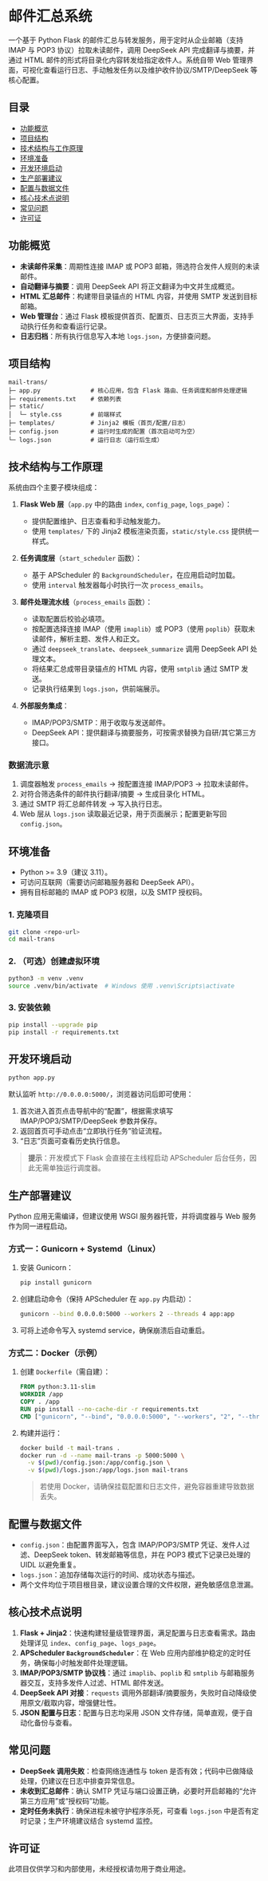# 邮件汇总系统

一个基于 Python Flask 的邮件汇总与转发服务，用于定时从企业邮箱（支持 IMAP 与 POP3 协议）拉取未读邮件，调用 DeepSeek API 完成翻译与摘要，并通过 HTML 邮件的形式将目录化内容转发给指定收件人。系统自带 Web 管理界面，可视化查看运行日志、手动触发任务以及维护收件协议/SMTP/DeepSeek 等核心配置。

## 目录
- [功能概览](#功能概览)
- [项目结构](#项目结构)
- [技术结构与工作原理](#技术结构与工作原理)
- [环境准备](#环境准备)
- [开发环境启动](#开发环境启动)
- [生产部署建议](#生产部署建议)
- [配置与数据文件](#配置与数据文件)
- [核心技术点说明](#核心技术点说明)
- [常见问题](#常见问题)
- [许可证](#许可证)

## 功能概览
- **未读邮件采集**：周期性连接 IMAP 或 POP3 邮箱，筛选符合发件人规则的未读邮件。
- **自动翻译与摘要**：调用 DeepSeek API 将正文翻译为中文并生成概览。
- **HTML 汇总邮件**：构建带目录锚点的 HTML 内容，并使用 SMTP 发送到目标邮箱。
- **Web 管理台**：通过 Flask 模板提供首页、配置页、日志页三大界面，支持手动执行任务和查看运行记录。
- **日志归档**：所有执行信息写入本地 `logs.json`，方便排查问题。

## 项目结构
```
mail-trans/
├─ app.py              # 核心应用，包含 Flask 路由、任务调度和邮件处理逻辑
├─ requirements.txt    # 依赖列表
├─ static/
│  └─ style.css        # 前端样式
├─ templates/          # Jinja2 模板（首页/配置/日志）
├─ config.json         # 运行时生成的配置（首次启动可为空）
└─ logs.json           # 运行日志（运行后生成）
```

## 技术结构与工作原理
系统由四个主要子模块组成：

1. **Flask Web 层**（`app.py` 中的路由 `index`, `config_page`, `logs_page`）：
   - 提供配置维护、日志查看和手动触发能力。
   - 使用 `templates/` 下的 Jinja2 模板渲染页面，`static/style.css` 提供统一样式。

2. **任务调度层**（`start_scheduler` 函数）：
   - 基于 APScheduler 的 `BackgroundScheduler`，在应用启动时加载。
   - 使用 `interval` 触发器每小时执行一次 `process_emails`。

3. **邮件处理流水线**（`process_emails` 函数）：
   - 读取配置后校验必填项。
   - 按配置选择连接 IMAP（使用 `imaplib`）或 POP3（使用 `poplib`）获取未读邮件，解析主题、发件人和正文。
   - 通过 `deepseek_translate`、`deepseek_summarize` 调用 DeepSeek API 处理文本。
   - 将结果汇总成带目录锚点的 HTML 内容，使用 `smtplib` 通过 SMTP 发送。
   - 记录执行结果到 `logs.json`，供前端展示。

4. **外部服务集成**：
   - IMAP/POP3/SMTP：用于收取与发送邮件。
   - DeepSeek API：提供翻译与摘要服务，可按需求替换为自研/其它第三方接口。

### 数据流示意
1. 调度器触发 `process_emails` → 按配置连接 IMAP/POP3 → 拉取未读邮件。
2. 对符合筛选条件的邮件执行翻译/摘要 → 生成目录化 HTML。
3. 通过 SMTP 将汇总邮件转发 → 写入执行日志。
4. Web 层从 `logs.json` 读取最近记录，用于页面展示；配置更新写回 `config.json`。

## 环境准备
- Python >= 3.9（建议 3.11）。
- 可访问互联网（需要访问邮箱服务器和 DeepSeek API）。
- 拥有目标邮箱的 IMAP 或 POP3 权限，以及 SMTP 授权码。

### 1. 克隆项目
```bash
git clone <repo-url>
cd mail-trans
```

### 2. （可选）创建虚拟环境
```bash
python3 -m venv .venv
source .venv/bin/activate  # Windows 使用 .venv\Scripts\activate
```

### 3. 安装依赖
```bash
pip install --upgrade pip
pip install -r requirements.txt
```

## 开发环境启动
```bash
python app.py
```
默认监听 `http://0.0.0.0:5000/`，浏览器访问后即可使用：
1. 首次进入首页点击导航中的“配置”，根据需求填写 IMAP/POP3/SMTP/DeepSeek 参数并保存。
2. 返回首页可手动点击“立即执行任务”验证流程。
3. “日志”页面可查看历史执行信息。

> **提示**：开发模式下 Flask 会直接在主线程启动 APScheduler 后台任务，因此无需单独运行调度器。

## 生产部署建议
Python 应用无需编译，但建议使用 WSGI 服务器托管，并将调度器与 Web 服务作为同一进程启动。

### 方式一：Gunicorn + Systemd（Linux）
1. 安装 Gunicorn：
   ```bash
   pip install gunicorn
   ```
2. 创建启动命令（保持 APScheduler 在 `app.py` 内启动）：
   ```bash
   gunicorn --bind 0.0.0.0:5000 --workers 2 --threads 4 app:app
   ```
3. 可将上述命令写入 systemd service，确保崩溃后自动重启。

### 方式二：Docker（示例）
1. 创建 `Dockerfile`（需自建）：
   ```dockerfile
   FROM python:3.11-slim
   WORKDIR /app
   COPY . /app
   RUN pip install --no-cache-dir -r requirements.txt
   CMD ["gunicorn", "--bind", "0.0.0.0:5000", "--workers", "2", "--threads", "4", "app:app"]
   ```
2. 构建并运行：
   ```bash
   docker build -t mail-trans .
   docker run -d --name mail-trans -p 5000:5000 \
     -v $(pwd)/config.json:/app/config.json \
     -v $(pwd)/logs.json:/app/logs.json mail-trans
   ```
   > 若使用 Docker，请确保挂载配置和日志文件，避免容器重建导致数据丢失。

## 配置与数据文件
- `config.json`：由配置界面写入，包含 IMAP/POP3/SMTP 凭证、发件人过滤、DeepSeek token、转发邮箱等信息，并在 POP3 模式下记录已处理的 UIDL 以避免重复。
- `logs.json`：追加存储每次运行的时间、成功状态与描述。
- 两个文件均位于项目根目录，建议设置合理的文件权限，避免敏感信息泄漏。

## 核心技术点说明
1. **Flask + Jinja2**：快速构建轻量级管理界面，满足配置与日志查看需求。路由处理详见 `index`、`config_page`、`logs_page`。  
2. **APScheduler `BackgroundScheduler`**：在 Web 应用内部维护稳定的定时任务，确保每小时触发邮件处理逻辑。  
3. **IMAP/POP3/SMTP 协议栈**：通过 `imaplib`、`poplib` 和 `smtplib` 与邮箱服务器交互，支持多发件人过滤、HTML 邮件发送。
4. **DeepSeek API 对接**：`requests` 调用外部翻译/摘要服务，失败时自动降级使用原文/截取内容，增强健壮性。  
5. **JSON 配置与日志**：配置与日志均采用 JSON 文件存储，简单直观，便于自动化备份与查看。

## 常见问题
- **DeepSeek 调用失败**：检查网络连通性与 token 是否有效；代码中已做降级处理，仍建议在日志中排查异常信息。
- **未收到汇总邮件**：确认 SMTP 凭证与端口设置正确，必要时开启邮箱的“允许第三方应用”或“授权码”功能。
- **定时任务未执行**：确保进程未被守护程序杀死，可查看 `logs.json` 中是否有定时记录；生产环境建议结合 systemd 监控。

## 许可证
此项目仅供学习和内部使用，未经授权请勿用于商业用途。

